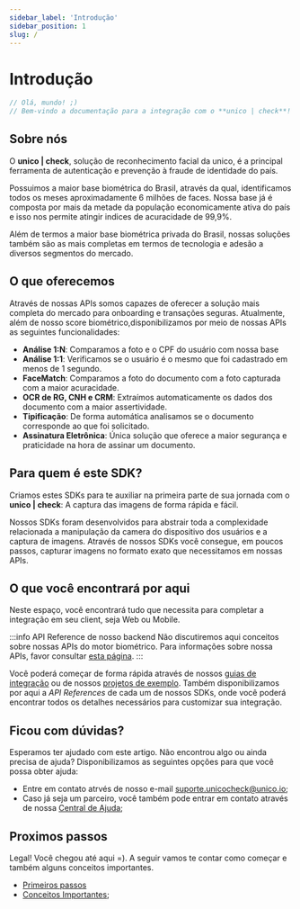 ```yaml
---
sidebar_label: 'Introdução'
sidebar_position: 1
slug: /
---
```


# Introdução

```javascript
// Olá, mundo! ;)  
// Bem-vindo a documentação para a integração com o **unico | check**!
```

## Sobre nós

O **unico | check**, solução de reconhecimento facial da unico, é a principal ferramenta de autenticação e prevenção à fraude de identidade do país.

Possuimos a maior base biométrica do Brasil, através da qual, identificamos todos os meses aproximadamente 6 milhões de faces. Nossa base já é composta por mais da metade da população economicamente ativa do país e isso nos permite atingir indices de acuracidade de 99,9%. 

Além de termos a maior base biométrica privada do Brasil, nossas soluções também são as mais completas em termos de tecnologia e adesão a diversos segmentos do mercado.

## O que oferecemos

Através de nossas APIs somos capazes de oferecer a solução mais completa do mercado para onboarding e transações seguras. Atualmente, além de nosso score biométrico,disponibilizamos por meio de nossas APIs as seguintes funcionalidades:

- **Análise 1:N**: Comparamos a foto e o CPF do usuário com nossa base
- **Análise 1:1**: Verificamos se o usuário é o mesmo que foi cadastrado em menos de 1 segundo.
- **FaceMatch**: Comparamos a foto do documento com a foto capturada com a maior acuracidade.
- **OCR de RG, CNH e CRM**: Extraímos automaticamente os dados dos documento com a maior assertividade.
- **Tipificação**: De forma automática analisamos se o documento corresponde ao que foi solicitado.
- **Assinatura Eletrônica**: Única solução que oferece a maior segurança e praticidade na hora de assinar um documento.

## Para quem é este SDK?

Criamos estes SDKs para te auxiliar na primeira parte de sua jornada com o **unico | check**: A captura das imagens de forma rápida e fácil. 

Nossos SDKs foram desenvolvidos para abstrair toda a complexidade relacionada a manipulação da camera do dispositivo dos usuários e a captura de imagens. Através de nossos SDKs você consegue, em poucos passos, capturar imagens no formato exato que necessitamos em nossas APIs.


## O que você encontrará por aqui

Neste espaço, você encontrará tudo que necessita para completar a integração em seu client, seja Web ou Mobile.

:::info API Reference de nosso backend
Não discutiremos aqui conceitos sobre nossas APIs do motor biométrico. Para informações sobre nossa APIs, favor consultar [esta página](https://www3.acesso.io/identity/services/v3/docs/).
:::

Você poderá começar de forma rápida através de nossos [guias de integração](primeiros-passos#escolha-um-de-nossos-sdks) ou de nossos [projetos de exemplo](recursos-adicionais/exemplos). Também disponibilizamos por aqui a *API References* de cada um de nossos SDKs, onde você poderá encontrar todos os detalhes necessários para customizar sua integração.

## Ficou com dúvidas?

Esperamos ter ajudado com este artigo. Não encontrou algo ou ainda precisa de ajuda? Disponibilizamos as seguintes opções para que você possa obter ajuda:

- Entre em contato atrvés de nosso e-mail [suporte.unicocheck@unico.io](mailto:suporte.unicocheck@unico.io);
- Caso já seja um parceiro, você também pode entrar em contato através de nossa [Central de Ajuda](https://ajuda.unico.io/hc/pt-br/categories/360002344171);

## Proximos passos

Legal! Você chegou até aqui =). A seguir vamos te contar como começar e também alguns conceitos importantes.

- [Primeiros passos](primeiros-passos)
- [Conceitos Importantes](conceitos-importantes);












